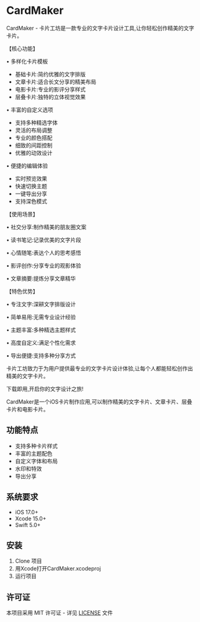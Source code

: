 # CardMaker

CardMaker - 卡片工坊是一款专业的文字卡片设计工具,让你轻松创作精美的文字卡片。

【核心功能】

• 多样化卡片模板

- 基础卡片:简约优雅的文字排版
- 文章卡片:适合长文分享的精美布局
- 电影卡片:专业的影评分享样式
- 层叠卡片:独特的立体视觉效果

• 丰富的自定义选项

- 支持多种精选字体
- 灵活的布局调整
- 专业的颜色搭配
- 细致的间距控制
- 优雅的动效设计

• 便捷的编辑体验

- 实时预览效果
- 快速切换主题
- 一键导出分享
- 支持深色模式

【使用场景】

• 社交分享:制作精美的朋友圈文案

• 读书笔记:记录优美的文字片段

• 心情随笔:表达个人的思考感悟

• 影评创作:分享专业的观影体验

• 文章摘要:提炼分享文章精华

【特色优势】

• 专注文字:深耕文字排版设计

• 简单易用:无需专业设计经验

• 主题丰富:多种精选主题样式

• 高度自定义:满足个性化需求

• 导出便捷:支持多种分享方式

卡片工坊致力于为用户提供最专业的文字卡片设计体验,让每个人都能轻松创作出精美的文字卡片。

下载即用,开启你的文字设计之旅!

CardMaker是一个iOS卡片制作应用,可以制作精美的文字卡片、文章卡片、层叠卡片和电影卡片。

## 功能特点

- 支持多种卡片样式
- 丰富的主题配色
- 自定义字体和布局
- 水印和特效
- 导出分享

## 系统要求

- iOS 17.0+
- Xcode 15.0+
- Swift 5.0+

## 安装

1. Clone 项目
2. 用Xcode打开CardMaker.xcodeproj
3. 运行项目

## 许可证

本项目采用 MIT 许可证 - 详见 [LICENSE](LICENSE) 文件
